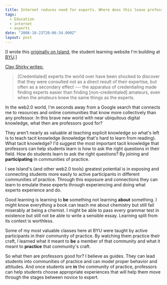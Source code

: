```yaml
---
title: Internet reduces need for experts. Where does this leave professors?
tags:
  - Education
  - internet
  - experts
date: "2008-10-23T20:06:34.000Z"
layout: post
---
```


[I wrote this [originally on Island][0], the student learning website I'm building at [BYU][1].]

[Clay Shirky writes:][2]

> [Credentialed] experts the world over have been shocked to discover that they were consulted not as a direct result of their expertise, but often as a secondary effect --- the apparatus of credentialing made finding experts easier than finding [non-credentialed] amateurs, even when the amateurs knew the same things as the experts.
> 

In the web2.0 world, I'm seconds away from a Google search that connects me to resources and online communities that know more collectively than any professor. In this brave new world with near ubiquitous digital knowledge, what then are professors good for?

They aren't nearly as valuable at teaching explicit knowledge so what's left is to teach tacit knowledge (knowledge that's hard to learn from reading). What tacit knowledge? I'd suggest the most important tacit knowledge that professors can help students learn is how to ask the right questions in their field. How do students learn to ask the right questions? By joining and **participating** in communities of practice.

I see Island's (and other web2.0 tools) greatest potential is in exposing and connecting students more easily to active participants in different communities of practice. Through this exposure and connections they can learn to emulate these experts through experiencing and doing what experts experience and do.

Good learning is learning to **be** something not learning **about** something. I might know everything a book can teach me about chemistry but still fail miserably at being a chemist. I might be able to pass every grammar test in existence but still not be able to write a sensible essay. Learning split from its context is worthless.

Some of my most valuable classes here at BYU were taught by active participants in their community of practice. By watching them practice their craft, I learned what it meant to **be** a member of that community and what it meant to **practice** that community's craft.

So what then are professors good for? I believe as guides. They can lead students into communities of practice and can model proper behavior and attitudes. And once students are **in** the community of practice, professors can help students choose appropriate experiences that will help them move through the stages between novice to expert.


[0]: https://island.byu.edu/content/internet-reduces-need-experts-where-does-leave-professors
[1]: http://byu.edu
[2]: http://www.boingboing.net/2007/06/21/clay-shirky-defends-.html
